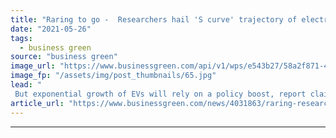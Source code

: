 ```yaml
---
title: "Raring to go -  Researchers hail 'S curve' trajectory of electric vehicle market"
date: "2021-05-26"
tags: 
  - business green
source: "business green"
image_url: "https://www.businessgreen.com/api/v1/wps/e543b27/58a2f871-48bc-4d44-a43a-7869e1eb77c5/10/JPG-Medium-Polestar-1-MP-Chengdu-001-1-185x114.jpg"
image_fp: "/assets/img/post_thumbnails/65.jpg"
lead: "
 But exponential growth of EVs will rely on a policy boost, report claims ..."
article_url: "https://www.businessgreen.com/news/4031863/raring-researchers-hail-curve-trajectory-electric-vehicle-market"
---
```


---
